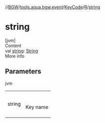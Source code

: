 //[BGW](../../../../index.md)/[tools.aqua.bgw.event](../../index.md)/[KeyCode](../index.md)/[R](index.md)/[string](string.md)



# string  
[jvm]  
Content  
val [string](string.md): [String](https://kotlinlang.org/api/latest/jvm/stdlib/kotlin/-string/index.html)  
More info  


## Parameters  
  
jvm  
  
| | |
|---|---|
| <a name="tools.aqua.bgw.event/KeyCode.R/string/#/PointingToDeclaration/"></a>string| <a name="tools.aqua.bgw.event/KeyCode.R/string/#/PointingToDeclaration/"></a><br><br>Key name<br><br>|
  
  



